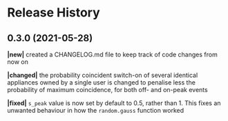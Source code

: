 Release History
===============

0.3.0 (2021-05-28)
------------------

**|new|**       created a CHANGELOG.md file to keep track of code changes from now on

**|changed|**   the probability coincident switch-on of several identical appliances owned by a single user is changed to penalise less the probability of maximum coincidence, for both 
off- and on-peak events

**|fixed|**     `s_peak` value is now set by default to 0.5, rather than 1. This fixes an unwanted behaviour in how the `random.gauss` function worked

